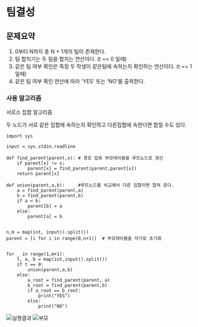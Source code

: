 # 팀결성

## 문제요약
1. 0부터 N까지 총 N + 1개의 팀이 존재한다.
2. 팀 합치기는 두 팀을 합치는 연산이다. (t == 0 일때)
3. 같은 팀 여부 확인은 즉정 두 학생이 같은팀에 속하는지 확인하는 연산이다. (t == 1 일때)
4. 같은 팀 여부 확인 연산에 따라 'YES' 또는 'NO'를 출력한다.


### 사용 알고리즘
서로소 집합 알고리즘  

두 노드가 서로 같은 집합에 속하는지 확인하고 다른집합에 속한다면 합칠 수도 있다.  

```
import sys

input = sys.stdin.readline

def find_parent(parent,x): # 경로 압축 부모테이블을 루트노드로 갱신
    if parent[x] != x:
        parent[x] = find_parent(parent,parent[x])
    return parent[x]

def union(parent,a,b):     #루트노드를 비교해서 다른 집합이면 합쳐 준다.
    a = find_parent(parent,a)
    b = find_parent(parent,b)
    if a < b:
        parent[b] = a
    else:
        parent[a] = b


n,m = map(int, input().split())
parent = [i for i in range(0,n+1)]  # 부모테이블을 자기로 초기화


for _ in range(1,m+1):
    t, a, b = map(int,input().split())
    if t == 0:
        union(parent,a,b)
    else:
        a_root = find_parent(parent, a)
        b_root = find_parent(parent,b)
        if a_root == b_root:
            print("YES")
        else:
            print("NO")
```


![실행결과](https://user-images.githubusercontent.com/54586491/158176072-4863de22-0c4f-4811-ad64-7c7117085b7a.PNG)
![부모](https://user-images.githubusercontent.com/54586491/158176121-1616f20f-43aa-4513-bf11-24e82456f3f9.PNG)

